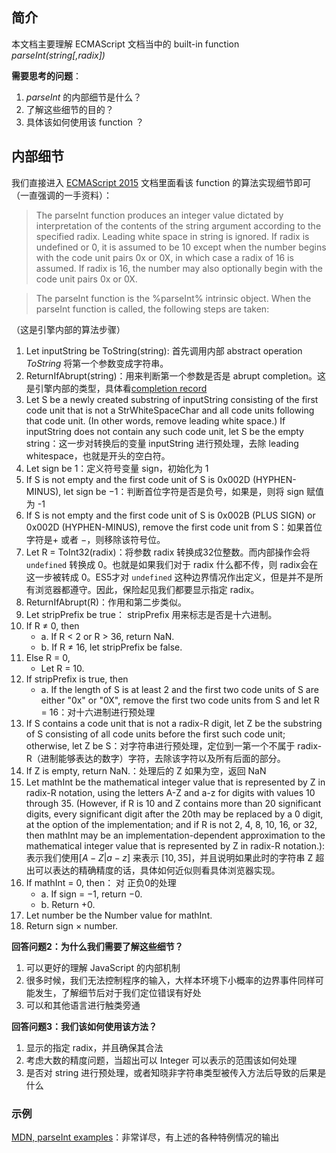## 简介
本文档主要理解 ECMAScript 文档当中的 built-in function *parseInt(string[,radix])*

**需要思考的问题**：
1. *parseInt* 的内部细节是什么？
2. 了解这些细节的目的？
3. 具体该如何使用该 function ？

## 内部细节
我们直接进入 [ECMAScript 2015](http://www.ecma-international.org/ecma-262/6.0/#sec-parseint-string-radix) 文档里面看该 function 的算法实现细节即可（一直强调的一手资料）：
> The parseInt function produces an integer value dictated by interpretation of the contents of the string argument according to the specified radix. Leading white space in string is ignored. If radix is undefined or 0, it is assumed to be 10 except when the number begins with the code unit pairs 0x or 0X, in which case a radix of 16 is assumed. If radix is 16, the number may also optionally begin with the code unit pairs 0x or 0X.

> The parseInt function is the %parseInt% intrinsic object. When the parseInt function is called, the following steps are taken:

（这是引擎内部的算法步骤）
1. Let inputString be ToString(string): 首先调用内部 abstract operation *ToString* 将第一个参数变成字符串。
2. ReturnIfAbrupt(string)：用来判断第一个参数是否是 abrupt completion。这是引擎内部的类型，具体看[completion record](./completion-record.md)
3. Let S be a newly created substring of inputString consisting of the first code unit that is not a StrWhiteSpaceChar and all code units following that code unit. (In other words, remove leading white space.) If inputString does not contain any such code unit, let S be the empty string：这一步对转换后的变量 inputString 进行预处理，去除 leading whitespace，也就是开头的空白符。
4. Let sign be 1：定义符号变量 sign，初始化为 1
5. If S is not empty and the first code unit of S is 0x002D (HYPHEN-MINUS), let sign be −1：判断首位字符是否是负号，如果是，则将 sign 赋值为 -1
6. If S is not empty and the first code unit of S is 0x002B (PLUS SIGN) or 0x002D (HYPHEN-MINUS), remove the first code unit from S：如果首位字符是$+$ 或者 $-$，则移除该符号位。
7. Let R = ToInt32(radix)：将参数 radix 转换成32位整数。而内部操作会将 `undefined` 转换成 0。也就是如果我们对于 radix 什么都不传，则 radix会在这一步被转成 0。ES5才对 `undefined` 这种边界情况作出定义，但是并不是所有浏览器都遵守。因此，保险起见我们都要显示指定 radix。
8. ReturnIfAbrupt(R)：作用和第二步类似。
9. Let stripPrefix be true： stripPrefix 用来标志是否是十六进制。
10. If R ≠ 0, then
    - a. If R < 2 or R > 36, return NaN.
    - b. If R ≠ 16, let stripPrefix be false.
11. Else R = 0,
    - Let R = 10.
12. If stripPrefix is true, then
    - a. If the length of S is at least 2 and the first two code units of S are either "0x" or "0X", remove the first two code units from S and let R = 16：对十六进制进行预处理
13. If S contains a code unit that is not a radix-R digit, let Z be the substring of S consisting of all code units before the first such code unit; otherwise, let Z be S：对字符串进行预处理，定位到一第一个不属于 radix-R（进制能够表达的数字）字符，去除该字符以及所有后面的部分。
14. If Z is empty, return NaN.：处理后的 Z 如果为空，返回 NaN
15. Let mathInt be the mathematical integer value that is represented by Z in radix-R notation, using the letters A-Z and a-z for digits with values 10 through 35. (However, if R is 10 and Z contains more than 20 significant digits, every significant digit after the 20th may be replaced by a 0 digit, at the option of the implementation; and if R is not 2, 4, 8, 10, 16, or 32, then mathInt may be an implementation-dependent approximation to the mathematical integer value that is represented by Z in radix-R notation.): 表示我们使用$[A-Z | a-z]$ 来表示 $[10, 35]$，并且说明如果此时的字符串 Z 超出可以表达的精确精度的话，具体如何近似则看具体浏览器实现。
16. If mathInt = 0, then： 对 正负0的处理
    - a. If sign = −1, return −0.
    - b. Return +0.
17. Let number be the Number value for mathInt.
18. Return sign × number.


**回答问题2：为什么我们需要了解这些细节？**
1. 可以更好的理解 JavaScript 的内部机制
2. 很多时候，我们无法控制程序的输入，大样本环境下小概率的边界事件同样可能发生，了解细节后对于我们定位错误有好处
3. 可以和其他语言进行触类旁通

**回答问题3：我们该如何使用该方法？**
1. 显示的指定 radix，并且确保其合法
2. 考虑大数的精度问题，当超出可以 Integer 可以表示的范围该如何处理
3. 是否对 string 进行预处理，或者知晓非字符串类型被传入方法后导致的后果是什么

### 示例
[MDN, parseInt examples](https://developer.mozilla.org/en-US/docs/Web/JavaScript/Reference/Global_Objects/parseInt#Examples)：非常详尽，有上述的各种特例情况的输出